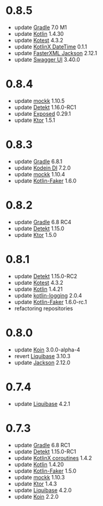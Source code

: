 # 0.8.5
* update [Gradle](https://github.com/gradle/gradle) 7.0 M1
* update [Kotlin](https://github.com/JetBrains/kotlin) 1.4.30
* update [Kotest](https://github.com/kotest/kotest) 4.3.2
* update [KotlinX DateTime](https://github.com/Kotlin/kotlinx-datetime) 0.1.1
* update [FasterXML Jackson](https://github.com/FasterXML) 2.12.1
* update [Swagger UI](https://github.com/swagger-api/swagger-ui) 3.40.0

# 0.8.4
* update [mockk](https://github.com/mockk/mockk) 1.10.5
* update [Detekt](https://github.com/detekt/detekt) 1.16.0-RC1
* update [Exposed](https://github.com/JetBrains/Exposed) 0.29.1
* update [Ktor](https://github.com/ktorio/ktor/) 1.5.1

# 0.8.3
* update [Gradle](https://github.com/gradle/gradle) 6.8.1
* update [Kodein DI](https://github.com/Kodein-Framework/Kodein-DI) 7.2.0
* update [mockk](https://github.com/mockk/mockk) 1.10.4
* update [Kotlin-Faker](https://github.com/serpro69/kotlin-faker) 1.6.0

# 0.8.2
* update [Gradle](https://github.com/gradle/gradle) 6.8 RC4
* update [Detekt](https://github.com/detekt/detekt) 1.15.0
* update [Ktor](https://github.com/ktorio/ktor/) 1.5.0

# 0.8.1
* update [Detekt](https://github.com/detekt/detekt) 1.15.0-RC2
* update [Kotest](https://github.com/kotest/kotest) 4.3.2
* update [Kotlin](https://github.com/JetBrains/kotlin) 1.4.21
* update [kotlin-logging](https://github.com/MicroUtils/kotlin-logging) 2.0.4
* update [Kotlin-Faker](https://github.com/serpro69/kotlin-faker) 1.6.0-rc.1
* refactoring repositories

# 0.8.0
* update [Koin](https://github.com/InsertKoinIO/koin/) 3.0.0-alpha-4
* revert [Liquibase](https://github.com/liquibase/liquibase) 3.10.3
* update [Jackson](https://github.com/FasterXML/jackson) 2.12.0

# 0.7.4
* update [Liquibase](https://github.com/liquibase/liquibase) 4.2.1

# 0.7.3
* update [Gradle](https://github.com/gradle/gradle) 6.8 RC1
* update [Detekt](https://github.com/detekt/detekt) 1.15.0-RC1
* update [KotlinX coroutines](https://github.com/Kotlin/kotlinx.coroutines) 1.4.2
* update [Kotlin](https://github.com/JetBrains/kotlin) 1.4.20
* update [Kotlin-Faker](https://github.com/serpro69/kotlin-faker) 1.5.0
* update [mockk](https://github.com/mockk/mockk) 1.10.3
* update [Ktor](https://github.com/ktorio/ktor/) 1.4.3
* update [Liquibase](https://github.com/liquibase/liquibase) 4.2.0
* update [Koin](https://github.com/InsertKoinIO/koin/) 2.2.0
